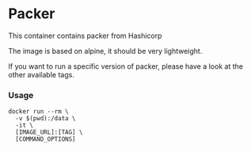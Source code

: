 # Packer
This container contains packer from Hashicorp

The image is based on alpine, it should be very lightweight.

If you want to run a specific version of packer, please have a look at the other available tags.
### Usage
```
docker run --rm \
  -v $(pwd):/data \
  -it \
  [IMAGE_URL]:[TAG] \
  [COMMAND_OPTIONS]
```
